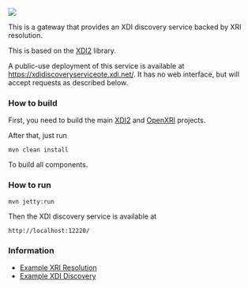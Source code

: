 <img src="http://neustarpc.github.com/neustar-clouds/images/logo.png"><br>

This is a gateway that provides an XDI discovery service backed by XRI resolution.

This is based on the [XDI2](http://github.com/projectdanube/xdi2) library.

A public-use deployment of this service is available at https://xdidiscoveryserviceote.xdi.net/. It has no web interface, but will accept requests as described below.

### How to build

First, you need to build the main [XDI2](http://github.com/projectdanube/xdi2) and [OpenXRI](http://openxri.org) projects.

After that, just run

    mvn clean install

To build all components.

### How to run

    mvn jetty:run

Then the XDI discovery service is available at

	http://localhost:12220/

### Information

* [Example XRI Resolution](https://github.com/neustarpc/neustar-discovery-service/wiki/Example-XRI-Resolution)
* [Example XDI Discovery](https://github.com/neustarpc/neustar-discovery-service/wiki/Example-XDI-Discovery)
